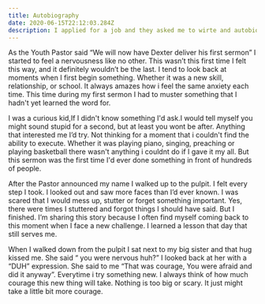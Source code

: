 ```yaml
---
title: Autobiography
date: 2020-06-15T22:12:03.284Z
description: I applied for a job and they asked me to wirte and autobiography
---
```

As the Youth Pastor said “We will now have Dexter deliver his first sermon” I started to feel a nervousness like no other. This wasn’t this first time I felt this way, and it definitely wouldn’t be the last. I tend to look back at moments when I first begin something. Whether it was a new skill, relationship, or school. It always amazes how i feel the same anxiety each time. This time during my first sermon I had to muster something that I hadn't yet learned the word for.



I was a curious kid,If I didn't know something I'd ask.I would tell myself you might sound stupid for a second, but at least you wont be after. Anything that interested me I’d try. Not thinking for a moment that i couldn't find the ability to execute. Whether it was playing piano, singing, preaching or playing basketball there wasn't anything i couldnt do if I gave it my all. But this sermon was the first time I'd ever done something in front of hundreds of people.



After the Pastor announced my name I walked up to the pulpit. I felt every step I took. I looked out and saw more faces than I’d ever known. I was scared that I would mess up, stutter or forget something important. Yes, there were times I stuttered and forgot things I should have said. But I finished. I’m sharing this story because I often find myself coming back to this moment when I face a new challenge. I learned a lesson that day that still serves me.



When I walked down from the pulpit I sat next to my big sister and that hug kissed me. She said “ you were nervous huh?” I looked back at her with a “DUH” expression. She said to me “That was courage, You were afraid and did it anyway”. Everytime i try something new. I always think of how much courage this new thing will take. Nothing is too big or scary. It just might take a little bit more courage.
